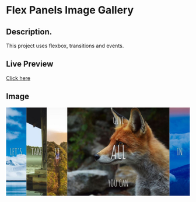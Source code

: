 # Flex Panels Image Gallery

## Description.

This project uses flexbox, transitions and events.

## Live Preview

[Click here](http://www.agm.website/projects/flex-panels-image-galery/index.html)

## Image

![preview](https://github.com/agmkowalczyk/JS30.05-Flex-Panels-Image-Gallery/blob/master/flex-panels-image-galery.jpg "Flex Panels Image Gallery")
